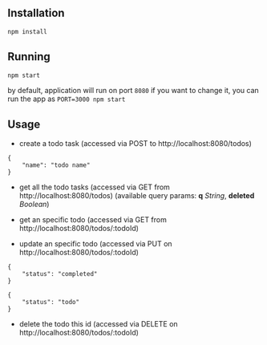 ## Installation
```sh
npm install
```

## Running
```sh
npm start
```

by default, application will run on port `8080` if you want to change it, you can run the app as `PORT=3000 npm start`

## Usage

* create a todo task (accessed via POST to http://localhost:8080/todos)

```
{
    "name": "todo name"
}
```

* get all the todo tasks (accessed via GET from http://localhost:8080/todos) (available query params: **q** _String_, **deleted** _Boolean_)

* get an specific todo (accessed via GET from http://localhost:8080/todos/:todoId)

* update an specific todo (accessed via PUT on http://localhost:8080/todos/:todoId)

```
{
    "status": "completed"
}
```
```
{
    "status": "todo"
}
```

* delete the todo this id (accessed via DELETE on http://localhost:8080/todos/:todoId)

